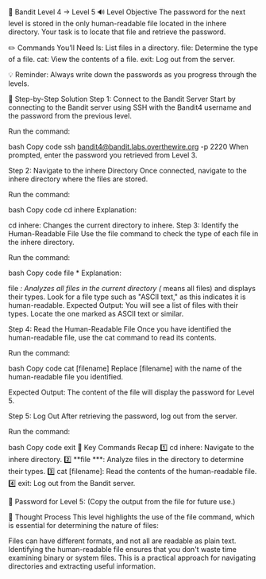 🎲 Bandit Level 4 → Level 5
🔊 Level Objective
The password for the next level is stored in the only human-readable file located in the inhere directory. Your task is to locate that file and retrieve the password.

✏️ Commands You’ll Need
ls: List files in a directory.
file: Determine the type of a file.
cat: View the contents of a file.
exit: Log out from the server.

💡 Reminder: Always write down the passwords as you progress through the levels.

📃 Step-by-Step Solution
Step 1: Connect to the Bandit Server
Start by connecting to the Bandit server using SSH with the Bandit4 username and the password from the previous level.

Run the command:

bash
Copy code
ssh bandit4@bandit.labs.overthewire.org -p 2220
When prompted, enter the password you retrieved from Level 3.

Step 2: Navigate to the inhere Directory
Once connected, navigate to the inhere directory where the files are stored.

Run the command:

bash
Copy code
cd inhere
Explanation:

cd inhere: Changes the current directory to inhere.
Step 3: Identify the Human-Readable File
Use the file command to check the type of each file in the inhere directory.

Run the command:

bash
Copy code
file *
Explanation:

file *: Analyzes all files in the current directory (* means all files) and displays their types.
Look for a file type such as "ASCII text," as this indicates it is human-readable.
Expected Output:
You will see a list of files with their types. Locate the one marked as ASCII text or similar.

Step 4: Read the Human-Readable File
Once you have identified the human-readable file, use the cat command to read its contents.

Run the command:

bash
Copy code
cat [filename]
Replace [filename] with the name of the human-readable file you identified.

Expected Output:
The content of the file will display the password for Level 5.

Step 5: Log Out
After retrieving the password, log out from the server.

Run the command:

bash
Copy code
exit
:round_pushpin: Key Commands Recap
:one: cd inhere: Navigate to the inhere directory.
:two: **file ***: Analyze files in the directory to determine their types.
:three: cat [filename]: Read the contents of the human-readable file.
:four: exit: Log out from the Bandit server.

🔑 Password for Level 5: (Copy the output from the file for future use.)

🔎 Thought Process
This level highlights the use of the file command, which is essential for determining the nature of files:

Files can have different formats, and not all are readable as plain text.
Identifying the human-readable file ensures that you don't waste time examining binary or system files.
This is a practical approach for navigating directories and extracting useful information.